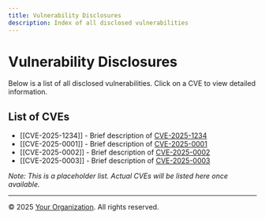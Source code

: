 ```yaml
---
title: Vulnerability Disclosures
description: Index of all disclosed vulnerabilities
---
```

# Vulnerability Disclosures

Below is a list of all disclosed vulnerabilities. Click on a CVE to view detailed information.

## List of CVEs

- [[CVE-2025-1234]] - Brief description of [CVE-2025-1234](https://nvd.nist.gov/)
- [[CVE-2025-0001]] - Brief description of [CVE-2025-0001](https://nvd.nist.gov/)
- [[CVE-2025-0002]] - Brief description of [CVE-2025-0002](https://nvd.nist.gov/)
- [[CVE-2025-0003]] - Brief description of [CVE-2025-0003](https://nvd.nist.gov/)

*Note: This is a placeholder list. Actual CVEs will be listed here once available.*

---
© 2025 [Your Organization](t-mobile.github.io). All rights reserved.
